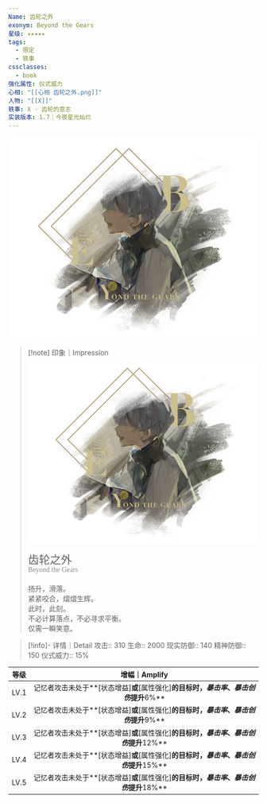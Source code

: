 ```yaml
---
Name: 齿轮之外
exonym: Beyond the Gears
星级: ✦✦✦✦✦
tags:
  - 限定
  - 轶事
cssclasses:
  - book
强化属性: 仪式威力
心相: "[[心相 齿轮之外.png]]"
人物: "[[X]]"
轶事: X · 齿轮的意志
实装版本: 1.7｜今夜星光灿烂
---
```

![cover](assets/齿轮之外｜Beyond%20the%20Gears.assets/心相%20齿轮之外.png)

> [!note] 印象｜Impression
> ![心相 齿轮之外|inlL|300](assets/齿轮之外｜Beyond%20the%20Gears.assets/心相%20齿轮之外.png)
> <p style="font-family: '家族宋', sans-serif; font-size: 22px; line-height: 0.75; text-indent: 0;">齿轮之外<br><span style="font-family: serif; font-size: 14px; color: #888888;">Beyond the Gears</span></p>
> 
> 扬升，滑落。  
> 紧紧咬合，熠熠生辉。  
> 此时，此刻。  
> 不必计算落点，不必寻求平衡。  
> 仅需一瞬笑意。

> [!info]- 详情｜Detail
> 攻击:: 310
> 生命:: 2000
> 现实防御:: 140
> 精神防御:: 150
> 仪式威力:: 15%

| 等级 |                        增幅｜Amplify                         |
| :--: | :----------------------------------------------------------: |
| LV.1 | 记忆者攻击未处于**[状态增益]**或**[属性强化]**的目标时，*暴击率*、*暴击创伤*提升**6%** |
| LV.2 | 记忆者攻击未处于**[状态增益]**或**[属性强化]**的目标时，*暴击率*、*暴击创伤*提升**9%** |
| LV.3 | 记忆者攻击未处于**[状态增益]**或**[属性强化]**的目标时，*暴击率*、*暴击创伤*提升**12%** |
| LV.4 | 记忆者攻击未处于**[状态增益]**或**[属性强化]**的目标时，*暴击率*、*暴击创伤*提升**15%** |
| LV.5 | 记忆者攻击未处于**[状态增益]**或**[属性强化]**的目标时，*暴击率*、*暴击创伤*提升**18%** |
